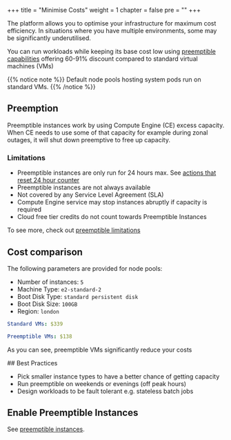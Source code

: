 +++
title = "Minimise Costs"
weight = 1
chapter = false
pre = ""
+++

The platform allows you to optimise your infrastructure for maximum cost efficiency. In situations where you have multiple environments, some may be significantly underutilised.

You can run workloads while keeping its base cost low using [preemptible capabilities](https://cloud.google.com/compute/docs/instances/preemptible) offering 60-91% discount compared to standard virtual machines (VMs)

{{% notice note %}}
Default node pools hosting system pods run on standard VMs.
{{% /notice %}}

## Preemption

Preemptible instances work by using Compute Engine (CE) excess capacity. When CE needs to use some of that capacity for example during zonal outages, it will shut down preemptive to free up capacity.

### Limitations
- Preemptible instances are only run for 24 hours max. See [actions that reset 24 hour counter](https://cloud.google.com/compute/docs/instances/preemptible#preemption-selection)
- Preemptible instances are not always available
- Not covered by any Service Level Agreement (SLA)
- Compute Engine service may stop instances abruptly if capacity is required
- Cloud free tier credits do not count towards Preemptible Instances

To see more, check out [preemptible limitations](https://cloud.google.com/compute/docs/instances/preemptible)

## Cost comparison
The following parameters are provided for node pools:
- Number of instances: `5`
- Machine Type: `e2-standard-2`
- Boot Disk Type: `standard persistent disk`
- Boot Disk Size: `100GB`
- Region: `london`

```yaml
Standard VMs: $339

Preemptible VMs: $138
```
As you can see, preemptible VMs significantly reduce your costs

## Best Practices

- Pick smaller instance types to have a better chance of getting capacity
- Run preemptible on weekends or evenings (off peak hours)
- Design workloads to be fault tolerant e.g. stateless batch jobs

## Enable Preemptible Instances

See [preemptible instances](../how-tos/minimise-costs).

